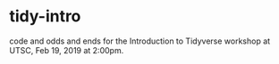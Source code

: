 # tidy-intro

code and odds and ends for the Introduction to Tidyverse workshop at UTSC, Feb 19, 2019 at 2:00pm.
